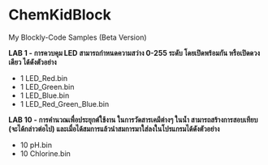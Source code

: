 # ChemKidBlock
My Blockly-Code Samples (Beta Version)

**LAB 1 - การควบคุม LED สามารถกำหนดความสว่าง 0-255 ระดับ โดยเปิดพร้อมกัน หรือเปิดดวงเดียว ได้ดังตัวอย่าง**
- 1 LED_Red.bin
- 1 LED_Green.bin
- 1 LED_Blue.bin
- 1 LED_Red_Green_Blue.bin

**LAB 10 - การคำนวณเพื่อประยุกต์ใช้งาน ในการวัดสารเคมีต่างๆ ในน้ำ สามารถสร้างการสอบเทียบ (จะได้กล่าวต่อไป) และเมื่อได้สมการแล้วนำสมการมาใส่ลงในโปรแกรมได้ดังตัวอย่าง**
- 10 pH.bin
- 10 Chlorine.bin
